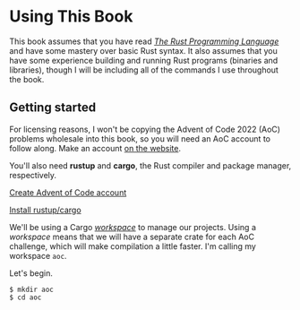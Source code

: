 # Using This Book

This book assumes that you have read _[The Rust Programming Language](https://doc.rust-lang.org/book/)_ and have some mastery over basic Rust syntax. It also assumes that you have some experience building and running Rust programs (binaries and libraries), though I will be including all of the commands I use throughout the book. 

## Getting started

For licensing reasons, I won't be copying the Advent of Code 2022 (AoC) problems wholesale into this book, so you will need an AoC account to follow along. Make an account [on the website](https://adventofcode.com/).

You'll also need __rustup__ and __cargo__, the Rust compiler and package manager, respectively.

[Create Advent of Code account](https://adventofcode.com/)

[Install rustup/cargo](https://doc.rust-lang.org/cargo/getting-started/installation.html)

We'll be using a Cargo _[workspace](https://doc.rust-lang.org/cargo/reference/workspaces.html)_ to manage our projects. Using a _workspace_ means that we will have a separate crate for each AoC challenge, which will make compilation a little faster. I'm calling my workspace `aoc`. 

Let's begin.

```
$ mkdir aoc
$ cd aoc
```
